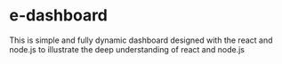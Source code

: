 # e-dashboard
This is simple and fully dynamic  dashboard designed with the react and node.js to illustrate the deep understanding of react and node.js
